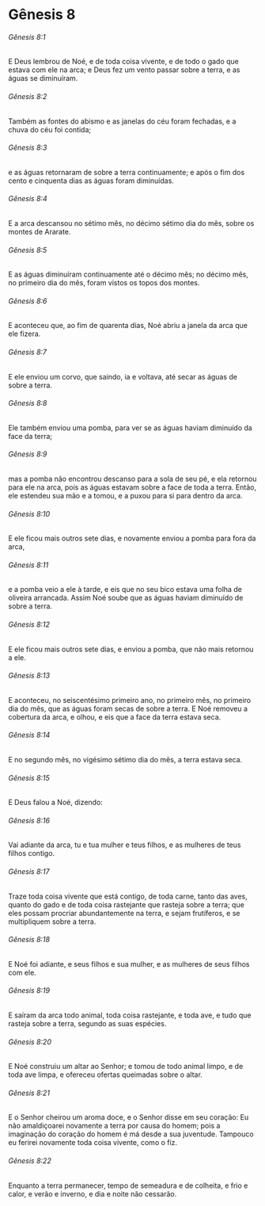# Gênesis 8

###### Gênesis 8:1

E Deus lembrou de Noé, e de toda coisa vivente, e de todo o gado que estava com ele na arca; e Deus fez um vento passar sobre a terra, e as águas se diminuíram.

###### Gênesis 8:2

Também as fontes do abismo e as janelas do céu foram fechadas, e a chuva do céu foi contida;

###### Gênesis 8:3

e as águas retornaram de sobre a terra continuamente; e após o fim dos cento e cinquenta dias as águas foram diminuídas.

###### Gênesis 8:4

E a arca descansou no sétimo mês, no décimo sétimo dia do mês, sobre os montes de Ararate.

###### Gênesis 8:5

E as águas diminuíram continuamente até o décimo mês; no décimo mês, no primeiro dia do mês, foram vistos os topos dos montes.

###### Gênesis 8:6

E aconteceu que, ao fim de quarenta dias, Noé abriu a janela da arca que ele fizera.

###### Gênesis 8:7

E ele enviou um corvo, que saindo, ia e voltava, até secar as águas de sobre a terra.

###### Gênesis 8:8

Ele também enviou uma pomba, para ver se as águas haviam diminuído da face da terra;

###### Gênesis 8:9

mas a pomba não encontrou descanso para a sola de seu pé, e ela retornou para ele na arca, pois as águas estavam sobre a face de toda a terra. Então, ele estendeu sua mão e a tomou, e a puxou para si para dentro da arca.

###### Gênesis 8:10

E ele ficou mais outros sete dias, e novamente enviou a pomba para fora da arca,

###### Gênesis 8:11

e a pomba veio a ele à tarde, e eis que no seu bico estava uma folha de oliveira arrancada. Assim Noé soube que as águas haviam diminuído de sobre a terra.

###### Gênesis 8:12

E ele ficou mais outros sete dias, e enviou a pomba, que não mais retornou a ele.

###### Gênesis 8:13

E aconteceu, no seiscentésimo primeiro ano, no primeiro mês, no primeiro dia do mês, que as águas foram secas de sobre a terra. E Noé removeu a cobertura da arca, e olhou, e eis que a face da terra estava seca.

###### Gênesis 8:14

E no segundo mês, no vigésimo sétimo dia do mês, a terra estava seca.

###### Gênesis 8:15

E Deus falou a Noé, dizendo:

###### Gênesis 8:16

Vai adiante da arca, tu e tua mulher e teus filhos, e as mulheres de teus filhos contigo.

###### Gênesis 8:17

Traze toda coisa vivente que está contigo, de toda carne, tanto das aves, quanto do gado e de toda coisa rastejante que rasteja sobre a terra; que eles possam procriar abundantemente na terra, e sejam frutíferos, e se multipliquem sobre a terra.

###### Gênesis 8:18

E Noé foi adiante, e seus filhos e sua mulher, e as mulheres de seus filhos com ele.

###### Gênesis 8:19

E saíram da arca todo animal, toda coisa rastejante, e toda ave, e tudo que rasteja sobre a terra, segundo as suas espécies.

###### Gênesis 8:20

E Noé construiu um altar ao Senhor; e tomou de todo animal limpo, e de toda ave limpa, e ofereceu ofertas queimadas sobre o altar.

###### Gênesis 8:21

E o Senhor cheirou um aroma doce, e o Senhor disse em seu coração: Eu não amaldiçoarei novamente a terra por causa do homem; pois a imaginação do coração do homem é má desde a sua juventude. Tampouco eu ferirei novamente toda coisa vivente, como o fiz.

###### Gênesis 8:22

Enquanto a terra permanecer, tempo de semeadura e de colheita, e frio e calor, e verão e inverno, e dia e noite não cessarão.

